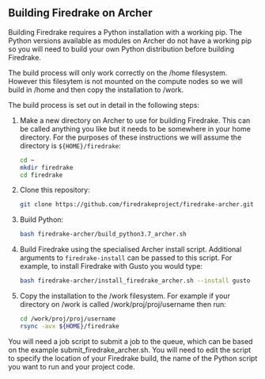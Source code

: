 ## Building Firedrake on Archer

Building Firedrake requires a Python installation with a working pip. The Python versions available as modules on Archer do not have a working pip so you will need to build your own Python distribution before building Firedrake.

The build process will only work correctly on the /home filesystem. However this filesytem is not mounted on the compute nodes so we will build in /home and then copy the installation to /work.

The build process is set out in detail in the following steps:

1.	Make a new directory on Archer to use for building Firedrake. This can be called anything you like but it needs to be somewhere in your home directory. For the purposes of these instructions we will assume the directory is `${HOME}/firedrake`:
    ```bash
    cd ~
    mkdir firedrake
    cd firedrake
2.  Clone this repository:
    ```bash
    git clone https://github.com/firedrakeproject/firedrake-archer.git
    ```
3.  Build Python:
    ```bash
    bash firedrake-archer/build_python3.7_archer.sh
    ```
4.  Build Firedrake using the specialised Archer install script. Additional arguments to `firedrake-install` can be passed to this script. For example, to install Firedrake with Gusto you would type:
    ```bash
    bash firedrake-archer/install_firedrake_archer.sh --install gusto
    ```
5.  Copy the installation to the /work filesystem. For example if your directory on /work is called /work/proj/proj/username then run:
    ```bash
    cd /work/proj/proj/username
    rsync -avx ${HOME}/firedrake
    ```

You will need a job script to submit a job to the queue, which can be based on the example submit_firedrake_archer.sh. You will need to edit the script to specify the location of your Firedrake build, the name of the Python script you want to run and your project code.
